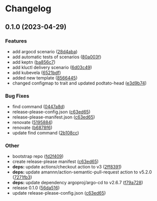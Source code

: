 # Changelog

## 0.1.0 (2023-04-29)


### Features

* add argocd scenario ([28d4aba](https://github.com/podtato-head/podtato-head-delivery/commit/28d4abaeb4e79c745f6a26fed2a359f3e1f4f3ba))
* add automatic tests of scenarios ([80a003f](https://github.com/podtato-head/podtato-head-delivery/commit/80a003fc5fed95b5dc1b8472ac1aa34f67cb5447))
* add keptn ([ba856c7](https://github.com/podtato-head/podtato-head-delivery/commit/ba856c7d20bf8a7810df50d59658aba0828a7a9b))
* add kluctl delivery scenario ([6d03c49](https://github.com/podtato-head/podtato-head-delivery/commit/6d03c495188ff0d408d1bff9d61090976f96573b))
* add kubevela ([6521bdf](https://github.com/podtato-head/podtato-head-delivery/commit/6521bdfbee7ecebbd99055b7e741c6cc142bb5ff))
* added new template ([8566445](https://github.com/podtato-head/podtato-head-delivery/commit/8566445c703e933f070ae78f331c5e7790e420e2))
* changed configmap to trait and updated podtato-head ([e3d9b74](https://github.com/podtato-head/podtato-head-delivery/commit/e3d9b74beac60b72384f038fd633467389ddcaa6))


### Bug Fixes

* find command ([0447a8d](https://github.com/podtato-head/podtato-head-delivery/commit/0447a8d948746c407e7f1a064a3a1e5253b68894))
* release-please-config.json ([c63ed65](https://github.com/podtato-head/podtato-head-delivery/commit/c63ed652d90b9b15e50e68b6d2e82b9da8cb74c1))
* release-please-manifest.json ([c63ed65](https://github.com/podtato-head/podtato-head-delivery/commit/c63ed652d90b9b15e50e68b6d2e82b9da8cb74c1))
* renovate ([5195884](https://github.com/podtato-head/podtato-head-delivery/commit/519588462bc36c890f50520cb7a672f12ba64ebe))
* renovate ([b6878f6](https://github.com/podtato-head/podtato-head-delivery/commit/b6878f6f7448a68ae90e95e0dea843736f9987ed))
* update find command ([2b108cc](https://github.com/podtato-head/podtato-head-delivery/commit/2b108cc38dd446a5f03945557228957c33facefd))


### Other

* bootstrap repo ([fd2f409](https://github.com/podtato-head/podtato-head-delivery/commit/fd2f409212dfe8638605c14e598d0ababaaf1ec2))
* create release-please manifest ([c63ed65](https://github.com/podtato-head/podtato-head-delivery/commit/c63ed652d90b9b15e50e68b6d2e82b9da8cb74c1))
* **deps:** update actions/checkout action to v3 ([2ff8391](https://github.com/podtato-head/podtato-head-delivery/commit/2ff8391aceb6d3e50f121e978ba0f7f34f2c384b))
* **deps:** update amannn/action-semantic-pull-request action to v5.2.0 ([7271fb3](https://github.com/podtato-head/podtato-head-delivery/commit/7271fb3d8850530a14c8a95aa76d5a6f2c6d7227))
* **deps:** update dependency argoproj/argo-cd to v2.6.7 ([f79a728](https://github.com/podtato-head/podtato-head-delivery/commit/f79a7285bea03862138654efa14fa7c696760cd1))
* release 0.1.0 ([56da516](https://github.com/podtato-head/podtato-head-delivery/commit/56da516b0cc54447beb7560643f8d481cd53b20c))
* update release-please-config.json ([c63ed65](https://github.com/podtato-head/podtato-head-delivery/commit/c63ed652d90b9b15e50e68b6d2e82b9da8cb74c1))
